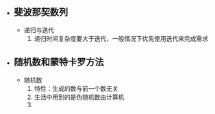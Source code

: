 
- ## 斐波那契数列
	- 递归与迭代
		1. 递归时间复杂度要大于迭代，一般情况下优先使用迭代来完成需求
	
- ## 随机数和蒙特卡罗方法
	- 随机数
		1. 特性：生成的数与前一个数无关
		2. 生活中用到的是伪随机数由计算机
		3. 
<!--stackedit_data:
eyJoaXN0b3J5IjpbMTg0ODM5MzE3OSwtMTQ5MTA3ODYzN119
-->